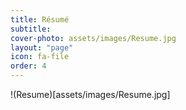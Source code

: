 ```yaml
---
title: Résumé
subtitle: 
cover-photo: assets/images/Resume.jpg
layout: "page"
icon: fa-file
order: 4
---
```


!(Resume)[assets/images/Resume.jpg]

